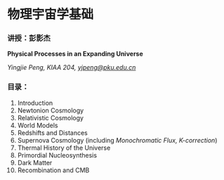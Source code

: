 # 物理宇宙学基础
### 讲授：彭影杰

**Physical Processes in an Expanding Universe**

*Yingjie Peng, KIAA 204, yjpeng@pku.edu.cn*

### 目录：
1. Introduction
2. Newtonion Cosmology
3. Relativistic Cosmology
4. World Models
5. Redshifts and Distances
6. Supernova Cosmology (including *Monochromatic Flux, K-correction*)
7. Thermal History of the Universe
8. Primordial Nucleosynthesis
9. Dark Matter
10. Recombination and CMB
